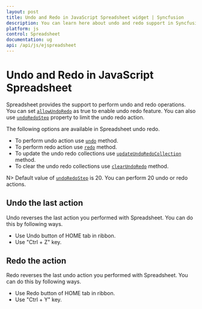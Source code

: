 ```yaml
---
layout: post
title: Undo and Redo in JavaScript Spreadsheet widget | Syncfusion
description: You can learn here about undo and redo support in Syncfusion JavaScript Spreadsheet control and more details.
platform: js
control: Spreadsheet
documentation: ug
api: /api/js/ejspreadsheet
--- 
```


# Undo and Redo in JavaScript Spreadsheet

Spreadsheet provides the support to perform undo and redo operations. You can set [`allowUndoRedo`](https://help.syncfusion.com/api/js/ejspreadsheet#members:allowundoredo "allowUndoRedo") as true to enable undo redo feature. You can also use [`undoRedoStep`](https://help.syncfusion.com/api/js/ejspreadsheet#members:undoredostep "undoRedoStep") property to limit the undo redo action.

The following options are available in Spreadsheet undo redo.

* To perform undo action use [`undo`](https://help.syncfusion.com/api/js/ejspreadsheet#methods:undo "undo") method.
* To perform redo action use [`redo`](https://help.syncfusion.com/api/js/ejspreadsheet#methods:redo "redo") method.
* To update the undo redo collections use [`updateUndoRedoCollection`](https://help.syncfusion.com/api/js/ejspreadsheet#methods:updateundoredocollection "updateUndoRedoCollection") method.
* To clear the undo redo collections use [`clearUndoRedo`](https://help.syncfusion.com/api/js/ejspreadsheet#methods:clearundoredo "clearUndoRedo") method.


N> Default value of [`undoRedoStep`](https://help.syncfusion.com/api/js/ejspreadsheet#members:undoredostep "undoRedoStep") is 20. You can perform 20 undo or redo actions.


## Undo the last action

Undo reverses the last action you performed with Spreadsheet. You can do this by following ways.

* Use Undo button of HOME tab in ribbon.
* Use "Ctrl + Z" key.

## Redo the action

Redo reverses the last undo action you performed with Spreadsheet. You can do this by following ways.

* Use Redo button of HOME tab in ribbon.
* Use "Ctrl + Y" key.

